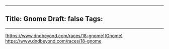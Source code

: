 
---
Title: Gnome
Draft: false
Tags:
  - 
---


[https://www.dndbeyond.com/races/18-gnome](Gnome)
https://www.dndbeyond.com/races/18-gnome